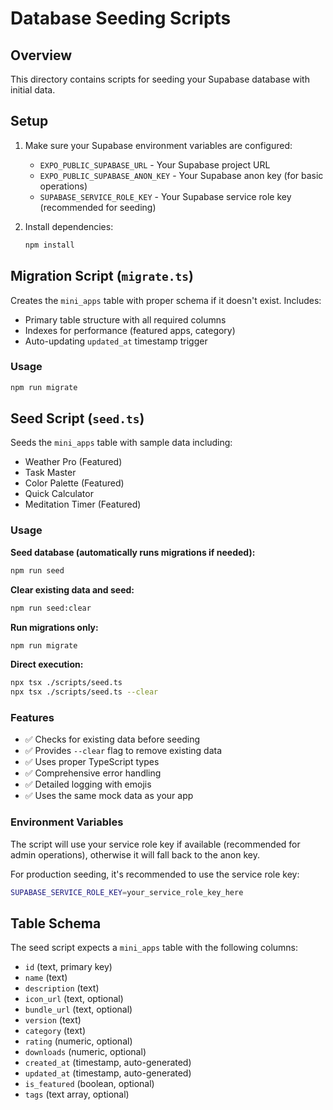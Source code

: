 # Database Seeding Scripts

## Overview

This directory contains scripts for seeding your Supabase database with initial data.

## Setup

1. Make sure your Supabase environment variables are configured:
   - `EXPO_PUBLIC_SUPABASE_URL` - Your Supabase project URL
   - `EXPO_PUBLIC_SUPABASE_ANON_KEY` - Your Supabase anon key (for basic operations)
   - `SUPABASE_SERVICE_ROLE_KEY` - Your Supabase service role key (recommended for seeding)

2. Install dependencies:
   ```bash
   npm install
   ```

## Migration Script (`migrate.ts`)

Creates the `mini_apps` table with proper schema if it doesn't exist. Includes:
- Primary table structure with all required columns
- Indexes for performance (featured apps, category)
- Auto-updating `updated_at` timestamp trigger

### Usage

```bash
npm run migrate
```

## Seed Script (`seed.ts`)

Seeds the `mini_apps` table with sample data including:
- Weather Pro (Featured)
- Task Master
- Color Palette (Featured)  
- Quick Calculator
- Meditation Timer (Featured)

### Usage

**Seed database (automatically runs migrations if needed):**
```bash
npm run seed
```

**Clear existing data and seed:**
```bash
npm run seed:clear
```

**Run migrations only:**
```bash
npm run migrate
```

**Direct execution:**
```bash
npx tsx ./scripts/seed.ts
npx tsx ./scripts/seed.ts --clear
```

### Features

- ✅ Checks for existing data before seeding
- ✅ Provides `--clear` flag to remove existing data
- ✅ Uses proper TypeScript types
- ✅ Comprehensive error handling
- ✅ Detailed logging with emojis
- ✅ Uses the same mock data as your app

### Environment Variables

The script will use your service role key if available (recommended for admin operations), otherwise it will fall back to the anon key.

For production seeding, it's recommended to use the service role key:
```bash
SUPABASE_SERVICE_ROLE_KEY=your_service_role_key_here
```

## Table Schema

The seed script expects a `mini_apps` table with the following columns:
- `id` (text, primary key)
- `name` (text)
- `description` (text)
- `icon_url` (text, optional)
- `bundle_url` (text, optional)
- `version` (text)
- `category` (text)
- `rating` (numeric, optional)
- `downloads` (numeric, optional)
- `created_at` (timestamp, auto-generated)
- `updated_at` (timestamp, auto-generated)
- `is_featured` (boolean, optional)
- `tags` (text array, optional) 